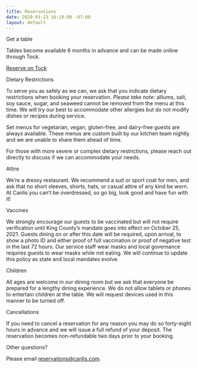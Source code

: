 ```yaml
---
title: Reservations
date: 2020-03-13 16:19:00 -07:00
layout: default
---
```


<p class="Caption">Get a table</p>

<p class="mb0 pb0">Tables become available 6 months in advance and can be made online through Tock. </p>
<p class="mt3 mb2 pb0"><a class="Button NoLine Caption" href="https://www.exploretock.com/canlis/" target="_blank">Reserve on Tock</a></p>

<div class="Caption mb4 mt4">Dietary Restrictions</div>
<p class="mb2 pb0">To serve you as safely as we can, we ask that you indicate dietary restrictions when booking your reservation. <i>Please take note:</i> alliums, salt, soy sauce, sugar, and seaweed cannot be removed from the menu at this time. We will try our best to accommodate other allergies but do not modify dishes or recipes during service. </p>
<p class="mb2 pb0">Set menus for vegetarian, vegan, gluten-free, and dairy-free guests are always available. These menus are custom built by our kitchen team nightly and we are unable to share them ahead of time.</p>
<p class="mb0 pb0">For those with more severe or complex dietary restrictions, please reach out directly to discuss if we can accommodate your needs.</p>

<p class="Caption mt4">Attire</p>

<p class="mb0 pb0">We’re a dressy restaurant. We recommend a suit or sport coat for men, and ask that no short sleeves, shorts, hats, or casual attire of any kind be worn. At Canlis you can’t be overdressed, so go big, look good and have fun with it!</p>

<div class="Caption mb4 mt4">Vaccines</div>
<p class="mb0 pb0">We strongly encourage our guests to be vaccinated but will not require verification until King County’s mandate goes into effect on October 25, 2021. Guests dining on or after this date will be required, upon arrival, to show a photo ID and either proof of full vaccination or proof of negative test in the last 72 hours. Our service staff wear masks and local governance requires guests to wear masks while not eating. We will continue to update this policy as state and local mandates evolve.</p>

<div class="Caption mb4 mt4">Children</div>
<p class="mb0 pb0">All ages are welcome in our dining room but we ask that everyone be prepared for a lengthy dining experience. We do not allow tablets or phones to entertain children at the table. We will request devices used in this manner to be turned off. </p>

<div class="Caption mb4 mt4">Cancellations</div>
<p class="mb0 pb0">If you need to cancel a reservation for any reason you may do so forty-eight hours in advance and we will issue a full refund of your deposit. The reservation becomes non-refundable two days prior to your booking.</p>

<div class="Caption mb4 mt4">Other questions?</div>

Please email [reservations@canlis.com](mailto:reservations@canlis.com).
